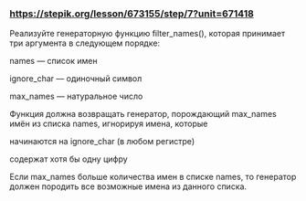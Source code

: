 ### https://stepik.org/lesson/673155/step/7?unit=671418

Реализуйте генераторную функцию filter_names(), которая принимает три аргумента в следующем порядке:


names — список имен

ignore_char — одиночный символ

max_names — натуральное число


Функция должна возвращать генератор, порождающий max_names имён из списка names, игнорируя имена, которые


начинаются на ignore_char (в любом регистре)

содержат хотя бы одну цифру

Если max_names больше количества имен в списке names, то генератор должен породить все возможные имена из данного списка. 
